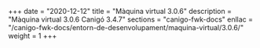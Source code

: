 +++
date        = "2020-12-12"
title       = "Màquina virtual 3.0.6"
description = "Màquina virtual 3.0.6 Canigó 3.4.7"
sections    = "canigo-fwk-docs"
enllac		= "/canigo-fwk-docs/entorn-de-desenvolupament/maquina-virtual/3.0.6/"
weight		= 1
+++
